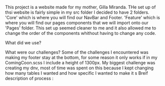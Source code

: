 This project is a website made for my mother, Gilla Miranda.
THe set up of thsi website is fairly simple in my src folder I decided to have 2 folders. 'Core' which is where you will find our NavBar and Footer. 'Feature' which is where you will find our pages components that we will import onto our 'Pages' folder. This set up seemed cleaner to me and it also allowed me to change the order of the components whithout having to change any code. 

What did we use?

What were our challenges?
Some of the challenges I encountered was making my footer stay at the bottom, for some reason it only works if in my ComingCoon.scss I include a height of 1300px. My biggest challenge was creating my dnv, most of time was spent on this because I kept changing how many tables I wanted and how specific I wanted to make it s
Breif description of process :













<!-- ******My Project Crashing- Gianna Miranda
My project crashed this morning, it started off as a sass error, but then "Element type is invalid" Kept showing up on the screen along with a message saying "25 stack frames were collapsed". At this point I was freaking out.(you can find a screenshot of this image in my image folder 'public/image/newError.png'). I am not sure what I did for that error to show up. 
***Challenge: (what does collapsed mean? what does that error mean? how to fix it?)

At this point I turned to github to go back to when it was working, which I hadent done yet. The only push I had made was my skeleton. I used my broken code and my skeleton code to make this code. It is not my best I will be the first to admit it. I am very proud of this website, front end was more of a challenge for me and being able to put this together so quick was a great feeling. A feeling of success overcome by the nervousness/ emberacement of presenting this website incomplete. I will be refactoring this website until it is what I had invisioned it to be. -->

